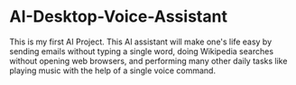 # AI-Desktop-Voice-Assistant
This is my first AI Project. This AI assistant will make one's life easy by sending emails without typing a single word, doing Wikipedia searches without opening web browsers, and performing many other daily tasks like playing music with the help of a single voice command. 
